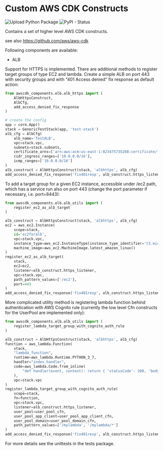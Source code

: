 # Custom AWS CDK Constructs

![Upload Python Package](https://github.com/raiffeisenbankinternational/awscdk-components-py/workflows/Upload%20Python%20Package/badge.svg?branch=0.3.1)
![PyPI - Status](https://img.shields.io/pypi/status/rbi-oss-awscdk-components-pkg)

Contains a set of higher level AWS CDK constructs.

see also https://github.com/aws/aws-cdk

Following components are available:

- ALB

Support for HTTPS is implemented. There are additional methods to register target groups of type EC2 and lambda.
Create a simple ALB on port 443 with security groups and with "401 Access denied" fix response as default action:

```python
from awscdk_components.elb.alb_https import (
    AlbHttpsConstruct,
    AlbCfg, 
    add_access_denied_fix_response
)

# create the config
app = core.App()
stack = GenericTestStack(app, 'test-stack')
alb_cfg = AlbCfg(
    alb_name='TestALB',
    vpc=stack.vpc,
    subnets=stack.subnets,
    certificate_arns=['arn:aws:acm:us-east-1:023475735288:certificate/ff6967d7-0fdf-4967-bd68-4caffc983447'],
    cidr_ingress_ranges=['10.0.0.0/16'],
    icmp_ranges=['10.0.0.0/16']
)
alb_construct = AlbHttpsConstruct(stack, 'albhttps', alb_cfg)
add_access_denied_fix_response('fix401resp', alb_construct.https_listener)
```

To add a target group for a given EC2 instance, accessible under /ec2 path, which has a service run also on port 443 (change the port parameter if necessary, i.e. port=8443):

```python
from awscdk_components.elb.alb_utils import (
    register_ec2_as_alb_target
)

alb_construct = AlbHttpsConstruct(stack, 'albhttps', alb_cfg)
ec2 = aws_ec2.Instance(
    scope=stack,
    id='ec2foralb',
    vpc=stack.vpc,
    instance_type=aws_ec2.InstanceType(instance_type_identifier='t3.micro'),
    machine_image=aws_ec2.MachineImage.latest_amazon_linux()
)
register_ec2_as_alb_target(
    stack,
    ec2=ec2,
    listener=alb_construct.https_listener,
    vpc=stack.vpc,
    path_pattern_values=['/ec2'],
    port=443
)
add_access_denied_fix_response('fix401resp', alb_construct.https_listener)
```

More complicated utility method is registering lambda function behind authentication with AWS Cognito rule (currently the low level Cfn constructs for the UserPool are implemented only):

```python
from awscdk_components.elb.alb_utils import (
    register_lambda_target_group_with_cognito_auth_rule
)

alb_construct = AlbHttpsConstruct(stack, 'albhttps', alb_cfg)
function = aws_lambda.Function(
    stack,
    "lambda_function",
    runtime=aws_lambda.Runtime.PYTHON_3_7,
    handler="index.handler",
    code=aws_lambda.Code.from_inline(
        "def handler(event, context): return { 'statusCode': 200, 'body': 'Lambda was invoked successfully.' }"
    ),
    vpc=stack.vpc
)
register_lambda_target_group_with_cognito_auth_rule(
    scope=stack,
    fn=function,
    vpc=stack.vpc,
    listener=alb_construct.https_listener,
    user_pool=user_pool_cfn,
    user_pool_app_client=user_pool_app_client_cfn,
    user_pool_domain=user_pool_domain_cfn,
    path_pattern_values=['/mylambda', '/mylambda/*']
)
add_access_denied_fix_response('fix401resp', alb_construct.https_listener)
```

For more details see the unittests in the tests package.
